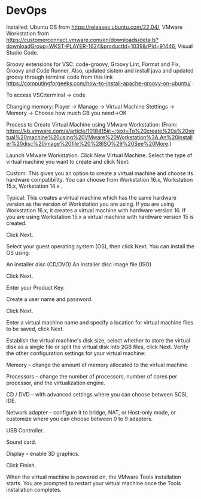 # DevOps

Installed: Ubuntu OS from https://releases.ubuntu.com/22.04/, VMware Workstation from https://customerconnect.vmware.com/en/downloads/details?downloadGroup=WKST-PLAYER-1624&productId=1039&rPId=91446, Visual Studio Code. 

Groovy extensions for VSC: code-groovy, Groovy Lint, Format and Fix, Groovy and Code Runner.
Also, updated sistem and install java and updated groovy through terminal code from this link https://computingforgeeks.com/how-to-install-apache-groovy-on-ubuntu/ .

To access VSC:terminal -> code


Changing memory:
Player -> Manage -> Virtual Machine Stettings -> Memory -> Choose how much GB you need->OK


Process to Create Virtual Machine using VMware Workstation:
(From: https://kb.vmware.com/s/article/1018415#:~:text=To%20create%20a%20virtual%20machine%20using%20VMware%20Workstation%3A,An%20installer%20disc%20image%20file%20%28ISO%29%20See%20More.)

Launch VMware Workstation.
Click New Virtual Machine.
Select the type of virtual machine you want to create and click Next:

Custom: This gives you an option to create a virtual machine and choose its hardware compatibility. You can choose from Workstation 16.x, Workstation 15.x, Workstation 14.x .

Typical: This creates a virtual machine which has the same hardware version as the version of Workstation you are using. If you are using Workstation 16.x, it creates a virtual machine with hardware version 16. If you are using Workstation 15.x a virtual machine with hardware version 15 is created.
 
Click Next.

Select your guest operating system (OS), then click Next. You can install the OS using:
 
An installer disc (CD/DVD)
An installer disc image file (ISO)
 
Click Next.

Enter your Product Key.

Create a user name and password.

Click Next.

Enter a virtual machine name and specify a location for virtual machine files to be saved, click Next.

Establish the virtual machine's disk size, select whether to store the virtual disk as a single file or split the virtual disk into 2GB files, click Next.
Verify the other configuration settings for your virtual machine:
 
Memory – change the amount of memory allocated to the virtual machine.

Processors – change the number of processors, number of cores per processor, and the virtualization engine.

CD / DVD – with advanced settings where you can choose between SCSI, IDE.

Network adapter – configure it to bridge, NAT, or Host-only mode, or customize where you can choose between 0 to 9 adapters.

USB Controller.

Sound card.

Display – enable 3D graphics.
 
Click Finish.

When the virtual machine is powered on, the VMware Tools installation starts. You are prompted to restart your virtual machine once the Tools installation completes.


